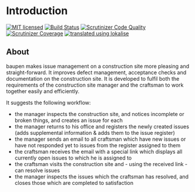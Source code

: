 # Introduction
[![MIT licensed](https://img.shields.io/badge/license-MIT-blue.svg)](./LICENSE) 
[![Build Status](https://travis-ci.com/baupen/web.svg?branch=master)](https://travis-ci.com/baupen/web)
[![Scrutinizer Code Quality](https://scrutinizer-ci.com/g/baupen/web/badges/quality-score.png?b=master)](https://scrutinizer-ci.com/g/baupen/web/?branch=master)
[![Scrutinizer Coverage](https://scrutinizer-ci.com/g/baupen/web/badges/coverage.png?b=master)](https://scrutinizer-ci.com/g/baupen/web/?branch=master)
[![translated using lokalise](https://img.shields.io/badge/translations-lokalise.co-%23249BEE.svg)](https://lokalise.co) 

## About
baupen makes issue management on a construction site more pleasing and straight-forward.
It improves defect management, acceptance checks and documentation on the construction site.
It is developed to fulfil both the requirements of the construction site manager and the craftsman to work together easily and efficiently.

It suggests the following workflow:
 - the manager inspects the construction site, and notices incomplete or broken things, and creates an issue for each 
 - the manager returns to his office and registers the newly created issues (adds supplemental information & adds them to the issue register)
 - the manager sends an email to all craftsman which have new issues or have not responded yet to issues from the register assigned to them
 - the craftsman receives the email with a special link which displays all currently open issues to which he is assigned to
 - the craftsman visits the construction site and - using the received link - can resolve issues
 - the manager inspects the issues which the craftsman has resolved, and closes those which are completed to satisfaction

